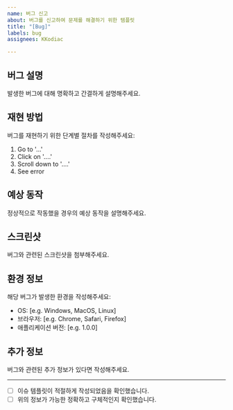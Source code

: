 ```yaml
---
name: 버그 신고
about: 버그를 신고하여 문제를 해결하기 위한 템플릿
title: "[Bug]"
labels: bug
assignees: KKodiac

---
```


## 버그 설명

발생한 버그에 대해 명확하고 간결하게 설명해주세요.

## 재현 방법

버그를 재현하기 위한 단계별 절차를 작성해주세요:
1. Go to '...'
2. Click on '....'
3. Scroll down to '....'
4. See error

## 예상 동작

정상적으로 작동했을 경우의 예상 동작을 설명해주세요.

## 스크린샷

버그와 관련된 스크린샷을 첨부해주세요.

## 환경 정보

해당 버그가 발생한 환경을 작성해주세요:
- OS: [e.g. Windows, MacOS, Linux]
- 브라우저: [e.g. Chrome, Safari, Firefox]
- 애플리케이션 버전: [e.g. 1.0.0]

## 추가 정보

버그와 관련된 추가 정보가 있다면 작성해주세요.

---

- [ ] 이슈 템플릿이 적절하게 작성되었음을 확인했습니다.
- [ ] 위의 정보가 가능한 정확하고 구체적인지 확인했습니다.
